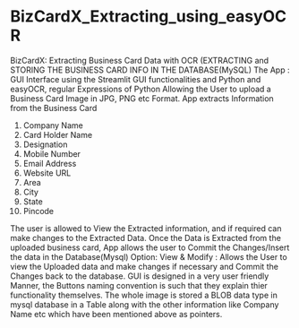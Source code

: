 # BizCardX_Extracting_using_easyOCR
BizCardX: Extracting Business Card Data with OCR (EXTRACTING and STORING THE BUSINESS CARD INFO IN THE DATABASE(MySQL)
The App : GUI Interface using the Streamlit GUI functionalities and Python and easyOCR, regular Expressions of Python
Allowing the User to upload a Business Card Image in JPG, PNG etc Format.
App extracts Information from the Business Card 
  1) Company Name
  2) Card Holder Name
  3) Designation
  4) Mobile Number
  5) Email Address
  6) Website URL
  7) Area
  8) City
  9) State
  10) Pincode

The user is allowed to View the Extracted information, and if required can make changes to the Extracted Data.
Once the Data is Extracted from the uploaded business card, App allows the user to Commit the Changes/Insert the data in the Database(Mysql)
Option: View & Modify : Allows the User to view the Uploaded data and make changes if necessary and Commit the Changes back to the database.
GUI is designed in a very user friendly Manner, the Buttons naming convention is such that they explain thier functionality themselves.
The whole image is stored a BLOB data type in mysql database in a Table along with the other information like Company Name etc which have been mentioned above as pointers.



